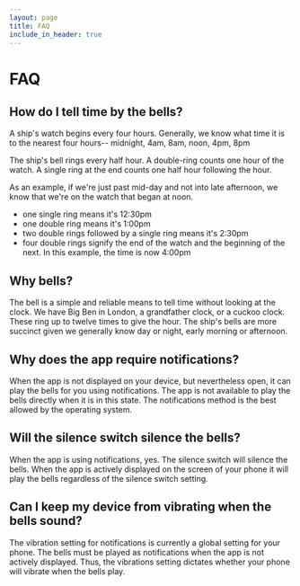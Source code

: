 ```yaml
---
layout: page
title: FAQ
include_in_header: true
---
```


# FAQ

## How do I tell time by the bells?

A ship's watch begins every four hours. Generally, we know what time it is
to the nearest four hours-- midnight, 4am, 8am, noon, 4pm, 8pm

The ship's bell rings every half hour. A double-ring counts one hour of
the watch.
A single ring at the end counts one half hour following the hour.

As an example, if we're just past mid-day and not into late afternoon, we know
that we're on the watch that began at noon.

- one single ring means it's 12:30pm
- one double ring means it's 1:00pm
- two double rings followed by a single ring means it's 2:30pm
- four double rings signify the end of the watch and
the beginning of the next. In this example, the time is now 4:00pm

## Why bells?

The bell is a simple and reliable means to tell time without looking at the
clock. We have Big Ben in London, a grandfather clock, or a cuckoo clock.
These ring up to twelve times to give the hour. The ship's bells are more
succinct given we generally know day or night, early morning or afternoon.

## Why does the app require notifications?

When the app is not displayed on your device, but nevertheless open, it can
play the bells for you using notifications. The app is not available to play
the bells directly when it is in this state.
The notifications method is the best allowed by the operating system.

## Will the silence switch silence the bells?

When the app is using notifications, yes. The silence switch will silence
the bells. When the app is actively displayed
on the screen of your phone it will play the bells regardless of the silence
switch setting.

## Can I keep my device from vibrating when the bells sound?

The vibration setting for notifications is currently a global setting for your
phone. The bells must be played as notifications when the app is not actively
displayed. Thus, the vibrations setting dictates whether your phone will
vibrate when the bells play.

